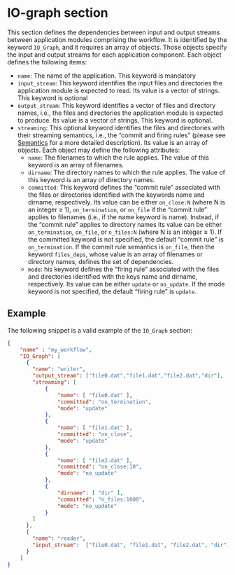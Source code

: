 # IO-graph section

This section defines the dependencies between input and output streams between application modules comprising the workflow. It is identified by the keyword `IO_Graph`, and it requires an array of objects. Those objects specify the input and output streams for each application component. Each object defines the following items:

- `name`: The name of the application. This keyword is mandatory
- `input_stream`: This keyword identifies the input files and directories the application module is expected to read. Its value is a vector of strings. This keyword is optional
- `output_stream`: This keyword identifies a vector of files and directory names, i.e., the files and directories the application module is expected to produce. Its value is a  vector of strings. This keyword is optional.
- `streaming`: This optional keyword identifies the files and directories with their streaming semantics, i.e., the “commit and firing rules” (please see [Semantics](semantics.md) for a more detailed description). Its value is an array of objects. Each object may define the following attributes:
  - `name`: The filenames to which the rule applies. The value of this keyword is an array of filenames.  
  - `dirname`: The directory names to which the rule applies. The value of this keyword is an array of directory names.  
  - `committed`: This keyword defines the “commit rule” associated with the files or directories identified with the keywords name and dirname, respectively. Its value can be either `on_close:N` (where N is an integer ≥ 1), `on_termination`, or `on_file` if the “commit rule” applies to filenames (i.e., if the name keyword is name). Instead, if the “commit rule” applies to directory names its value can be either `on_termination`, `on_file`, or `n_files:N` (where N is an integer ≥ 1). If the committed keyword is not specified, the default “commit rule” is `on_termination`. If the commit rule semantics is `on_file`, then the keyword `files_deps`, whose value is an array of filenames or directory names, defines the set of dependencies.  
  - `mode`: his keyword defines the “firing rule” associated with the files and directories identified with the keys name and dirname, respectively. Its value can be either `update` or `no_update`. If the mode keyword is not specified, the default “firing rule” is `update`.

## Example

The following snippet is a valid example of the `IO_Graph` section:

```json
{
    "name" : "my_workflow",
    "IO_Graph": [
      {
        "name": "writer",
        "output_stream": ["file0.dat","file1.dat","file2.dat","dir"],
        "streaming": [
            {
                "name": [ "file0.dat" ],
                "committed": "on_termination",
                "mode": "update"
            },
            {
                "name": [ "file1.dat" ],
                "committed": "on_close",
                "mode": "update"
            },
            {
                "name": [ "file2.dat" ],
                "committed": "on_close:10",
                "mode": "no_update"
            },
            {
                "dirname": [ "dir" ],
                "committed": "n_files:1000",
                "mode": "no_update"
            }
        ]
      },
      {
        "name": "reader",
        "input_stream":  ["file0.dat", "file1.dat", "file2.dat", "dir"]
      }
    ]
}
```
